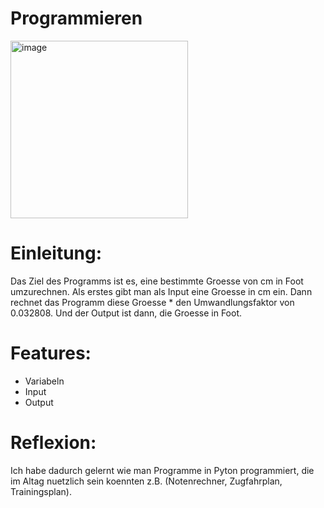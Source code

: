 # Programmieren
<img width="284" alt="image" src="https://user-images.githubusercontent.com/96227655/146331561-db8deeb6-983e-438f-941d-475779f56199.png">

# Einleitung:
Das Ziel des Programms ist es, eine bestimmte Groesse von cm in Foot umzurechnen. Als erstes gibt man als Input eine Groesse in cm ein. Dann rechnet das Programm diese Groesse * den Umwandlungsfaktor von 0.032808. Und der Output ist dann, die Groesse in Foot.

# Features:
- Variabeln
- Input
- Output

# Reflexion:
Ich habe dadurch gelernt wie man Programme in Pyton programmiert, die im Altag nuetzlich sein koennten z.B. (Notenrechner, Zugfahrplan, Trainingsplan).
